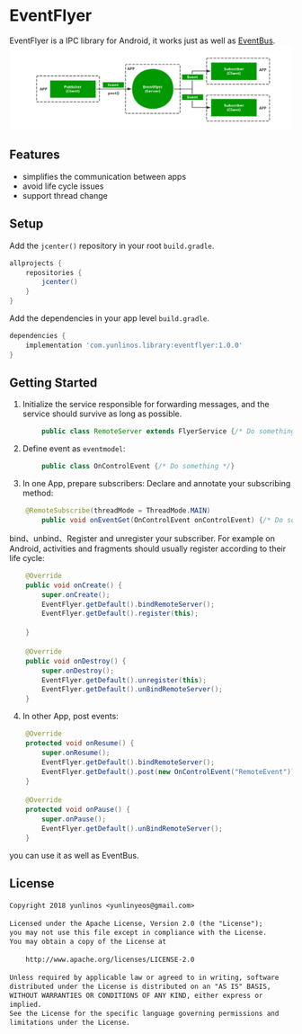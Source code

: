 # EventFlyer
EventFlyer is a IPC library for Android, it works just as well as [EventBus](https://github.com/greenrobot/EventBus "EventBus").
![EventFlyer](EventFlyer.png)

## Features
- simplifies the communication between apps
- avoid life cycle issues
- support thread change

## Setup
Add the `jcenter()` repository in your root `build.gradle`.
```groovy
allprojects {
    repositories {
        jcenter()
    }
}
```

Add the dependencies in your app level `build.gradle`.
```groovy
dependencies {
    implementation 'com.yunlinos.library:eventflyer:1.0.0'
}
```

## Getting Started
1. Initialize the service responsible for forwarding messages, and the service should survive as long as possible.
```java
		public class RemoteServer extends FlyerService {/* Do something */}
```

2. Define event as `eventmodel`:
```java
		public class OnControlEvent {/* Do something */}
```

3. In one App, prepare subscribers: Declare and annotate your subscribing method:
```java
    @RemoteSubscribe(threadMode = ThreadMode.MAIN)
		public void onEventGet(OnControlEvent onControlEvent) {/* Do something */}
```
bind、unbind、Register and unregister your subscriber. For example on Android, activities and fragments should usually register according to their life cycle:
```java
    @Override
    public void onCreate() {
        super.onCreate();
        EventFlyer.getDefault().bindRemoteServer();
        EventFlyer.getDefault().register(this);

    }

    @Override
    public void onDestroy() {
        super.onDestroy();
        EventFlyer.getDefault().unregister(this);
        EventFlyer.getDefault().unBindRemoteServer();
    }
```

4. In other App, post events:
```java
    @Override
    protected void onResume() {
        super.onResume();
        EventFlyer.getDefault().bindRemoteServer();
        EventFlyer.getDefault().post(new OnControlEvent("RemoteEvent"));
    }

    @Override
    protected void onPause() {
        super.onPause();
        EventFlyer.getDefault().unBindRemoteServer();
    }
```

you can use it as well as EventBus.

## License

    Copyright 2018 yunlinos <yunlinyeos@gmail.com>

    Licensed under the Apache License, Version 2.0 (the "License");
    you may not use this file except in compliance with the License.
    You may obtain a copy of the License at

        http://www.apache.org/licenses/LICENSE-2.0

    Unless required by applicable law or agreed to in writing, software
    distributed under the License is distributed on an "AS IS" BASIS,
    WITHOUT WARRANTIES OR CONDITIONS OF ANY KIND, either express or implied.
    See the License for the specific language governing permissions and
    limitations under the License.